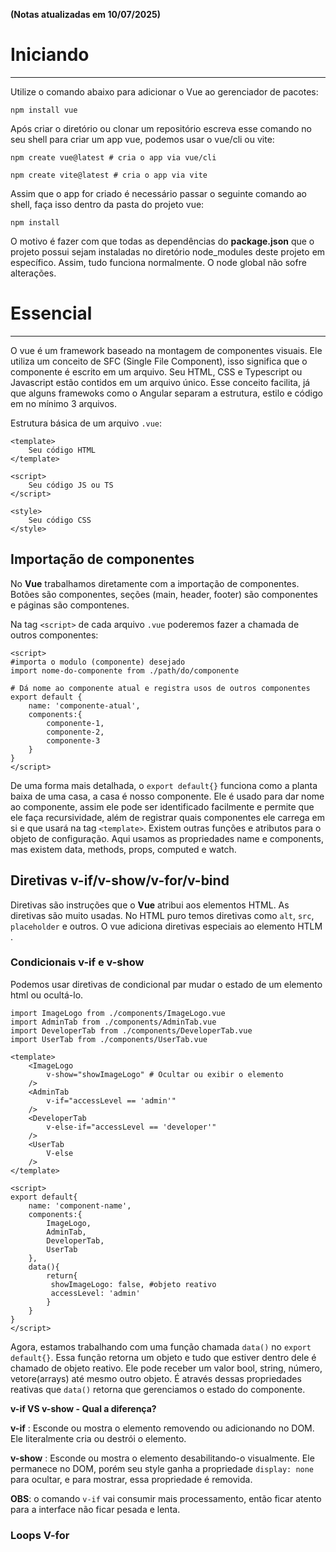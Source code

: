 **(Notas atualizadas em 10/07/2025)**
# Iniciando
---

Utilize o comando abaixo para adicionar o Vue ao gerenciador de pacotes:

```
npm install vue
```

Após criar o diretório ou clonar um repositório escreva esse comando no seu shell para criar um app vue, podemos usar o vue/cli ou vite:

```
npm create vue@latest # cria o app via vue/cli

npm create vite@latest # cria o app via vite
```

Assim que o app for criado é necessário passar o seguinte comando ao shell, faça isso dentro da pasta do projeto vue:

```
npm install
```

O motivo é fazer com que todas as dependências do **package.json** que o projeto possui sejam instaladas no diretório node_modules deste projeto em específico. Assim, tudo funciona normalmente. O node global não sofre alterações.

# Essencial
---
O vue é um framework baseado na montagem de componentes visuais. Ele utiliza um conceito de SFC (Single File Component), isso significa que o componente é escrito em um arquivo. Seu HTML, CSS e Typescript ou Javascript estão contidos em um arquivo único. Esse conceito facilita, já que alguns framewoks como o Angular separam a estrutura, estilo e código em no mínimo 3 arquivos.

Estrutura básica de um arquivo ```.vue```:

```
<template>
	Seu código HTML
</template>

<script>
	Seu código JS ou TS
</script>

<style>
	Seu código CSS
</style>
```

## Importação de componentes

No **Vue** trabalhamos diretamente com a importação de componentes. Botões são componentes, seções (main, header, footer) são componentes e páginas são compontenes.

Na tag ```<script>``` de cada arquivo ```.vue``` poderemos fazer a chamada de outros componentes:

```
<script>
#importa o modulo (componente) desejado
import nome-do-componente from ./path/do/componente

# Dá nome ao componente atual e registra usos de outros componentes
export default {
	name: 'componente-atual',
	components:{
		componente-1,
		componente-2,
		componente-3
	}
}
</script>
```

De uma forma mais detalhada, o ```export default{}``` funciona como a planta baixa de uma casa, a casa é nosso componente. Ele é usado para dar nome ao componente, assim ele pode ser identificado facilmente e permite que ele faça recursividade, além de registrar quais componentes ele carrega em si e que usará na tag ```<template>```. Existem outras funções e atributos para o objeto de configuração. Aqui usamos as propriedades name e components, mas existem data, methods, props, computed e watch.

## Diretivas v-if/v-show/v-for/v-bind

Diretivas são instruções que o **Vue** atribui aos elementos HTML. As diretivas são muito usadas. No HTML puro temos diretivas como ```alt```, ```src```, ```placeholder``` e outros. O vue adiciona diretivas especiais ao elemento HTLM . 

### Condicionais v-if e v-show

Podemos usar diretivas de condicional par mudar o estado de um elemento html ou ocultá-lo.

```
import ImageLogo from ./components/ImageLogo.vue
import AdminTab from ./components/AdminTab.vue
import DeveloperTab from ./components/DeveloperTab.vue
import UserTab from ./components/UserTab.vue

<template>
	<ImageLogo
		v-show="showImageLogo" # Ocultar ou exibir o elemento
	/>
	<AdminTab
		v-if="accessLevel == 'admin'"
	/>
	<DeveloperTab
		v-else-if="accessLevel == 'developer'"
	/>
	<UserTab
		V-else
	/>
</template>

<script>
export default{
	name: 'component-name',
	components:{
		ImageLogo,
		AdminTab,
		DeveloperTab,
		UserTab
	},
	data(){
		return{
		 showImageLogo: false, #objeto reativo
		 accessLevel: 'admin'
		}
	}
}
</script>
```

Agora, estamos trabalhando com uma função chamada ```data()``` no ```export default{}```. Essa função retorna um objeto e tudo que estiver dentro dele é chamado de objeto reativo. Ele pode receber um valor bool, string, número, vetore(arrays) até mesmo outro objeto. É através dessas propriedades reativas que ```data()``` retorna que gerenciamos o estado do componente.

**v-if VS v-show - Qual a diferença?**

**v-if** : Esconde ou mostra o elemento removendo ou adicionando no DOM. Ele literalmente cria ou destrói o elemento.

**v-show** : Esconde ou mostra o elemento desabilitando-o visualmente. Ele permanece no DOM, porém seu style ganha a propriedade ```display: none``` para ocultar, e para mostrar, essa propriedade é removida. 

**OBS**: o comando ```v-if``` vai consumir mais processamento, então ficar atento para a interface não ficar pesada e lenta.

### Loops V-for





